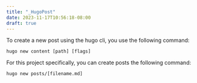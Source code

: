 ```yaml
---
title: "_HugoPost"
date: 2023-11-17T10:56:18-08:00
draft: true
---
```


To create a new post using the hugo cli, you use the following command:

```
hugo new content [path] [flags]
```

For this project specifically, you can create posts the following command:

```
hugo new posts/[filename.md]
```
